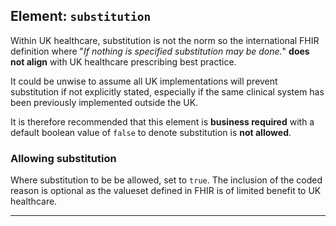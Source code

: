 ## Element: `substitution` <span class="mro-circle mandatory" title="Mandatory"></span>

Within UK healthcare, substitution is not the norm so the international FHIR definition where "_If nothing is specified substitution may be done._" **does not align** with UK healthcare prescribing best practice.

It could be unwise to assume all UK implementations will prevent substitution if not explicitly stated, especially if the same clinical system has been previously implemented outside the UK. 

<div class="nhsd-a-box nhsd-a-box--bg-light-yellow nhsd-!t-margin-bottom-6 nhsd-t-body">
   It is therefore recommended that this element is <strong>business required</strong> with a default boolean value of <code>false</code> to denote substitution is <strong>not allowed</strong>.
</div>

### Allowing substitution

Where substitution to be be allowed, set to `true`. The inclusion of the coded reason is optional as the valueset defined in FHIR is of limited benefit to UK healthcare.

---